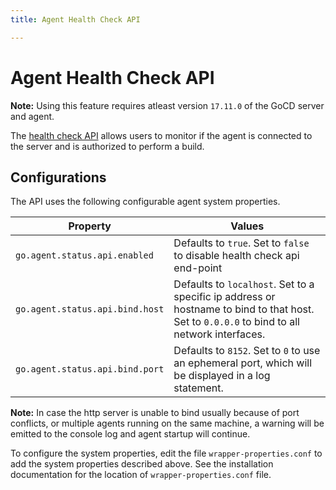 ```yaml
---
title: Agent Health Check API

---
```


# Agent Health Check API

**Note:** Using this feature requires atleast version `17.11.0`  of the GoCD server and agent.

The [health check API](https://api.gocd.org/current/#agent-health) allows users to monitor if the agent is connected to the server and is authorized to perform a build.

## Configurations

The API uses the following configurable agent system properties.

| Property                        | Values                                                                                                                                      |
| ------------------------------- | ------------------------------------------------------------------------------------------------------------------------------------------- |
| `go.agent.status.api.enabled`   | Defaults to `true`. Set to `false` to disable health check api end-point                                                                    |
| `go.agent.status.api.bind.host` | Defaults to `localhost`. Set to a specific ip address or hostname to bind to that host. Set to `0.0.0.0` to bind to all network interfaces. |
| `go.agent.status.api.bind.port` | Defaults to `8152`. Set to `0` to use an ephemeral port, which will be displayed in a log statement.                                        |

**Note:** In case the http server is unable to bind usually because of port conflicts, or multiple agents running on the same machine, a warning will be emitted to the console log and agent startup will continue.

To configure the system properties, edit the file `wrapper-properties.conf` to add the system properties described above. See the installation documentation for the location of `wrapper-properties.conf` file.
